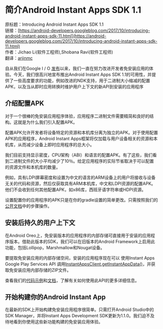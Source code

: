 # 简介Android Instant Apps SDK 1.1

原标题：Introducing Android Instant Apps SDK 1.1  
链接：[https://android-developers.googleblog.com/2017/10/introducing-android-instant-apps-sdk-11.html](https://android-developers.googleblog.com/2017/10/introducing-android-instant-apps-sdk-11.html)  
作者：Jichao Li(软件工程师),Shobana Ravi(软件工程师)  
翻译：[arjinmc](https://github.com/arjinmc)  

自从我们在Google I / O [发布](https://android-developers.googleblog.com/2017/05/android-instant-apps-is-open-to-all.html)以来，我们一直在努力改进开发者免安装应用的体验。今天，我们很高兴地宣布推出Android Instant Apps SDK 1.1的可用性，并提供了一些高度要求的功能，例如改进的NDK支持，用于二进制大小缩减的配置APK，以及当从即时应用转换时维护用户上下文的新API到安装的应用程序

## 介绍配置APK

对于一个很棒的免安装应用程序体验，应用程序二进制文件需要精简和良好的结构。这就是为什么我们引入配置APK。

配置APK允许开发者将设备特定的资源和本机库分离为独立的APK。对于使用配置APK的应用程序，Android Instant Apps框架将仅加载与用户设备相关的资源和本机库，从而减少设备上即时应用程序的总大小。

我们目前支持显示密度，CPU架构（ABI）和语言的配置APK。有了这些，我们看到二进制文件的大小平均减少了10％。给定应用程序的实际节省取决于可以配置的资源文件和本机库的数量。

例如，具有LDPI屏幕密度和设置为中文的语言的ARM设备上的用户将接收与设备无关的代码和资源，然后仅获取具有ARM本机库，中文和LDPI资源的配置APK。他们不会收到任何其他配置APK，如x86库，西班牙语字符串或HDPI资源。

设置配置你的应用程序的APK只是在你的gradle设置的简单更改。只需按照我们的[公开文档](https://developer.android.com/topic/instant-apps/guides/config-splits.html)中的步骤操作。

## 安装后持久的用户上下文

在Android Oreo上，免安装版本的应用程序的内部存储可直接用于安装的应用程序版本。借助此版本的SDK，我们可以在旧版本的Android Framework上启用此功能，包括Lollipop，Marshmallow和Nougat设备。

要提取免安装应用的内部存储空间，安装的应用程序现在可以 使用Instant Apps Google Play Services API 调用[InstantAppsClient.getInstantAppData()](https://developers.google.com/android/reference/com/google/android/gms/instantapps/InstantAppsClient#getInstantAppData())，并获取免安装应用内部存储的ZIP文件。

查看我们的[代码示例](https://github.com/googlesamples/android-instant-apps)和[文档](https://developers.google.com/android/reference/com/google/android/gms/instantapps/InstantAppsClient#getInstantAppData())，了解有关如何使用此API的更多详细信息。

## 开始构建你的Android Instant App

在最新的SDK上开始构建免安装应用程序很简单。只需打开Android Studio中的SDK Manager，并将Instant Apps Development SDK更新为1.1.0。我们迫不及待地看到你使用这些新功能构建的免安装应用体验。

